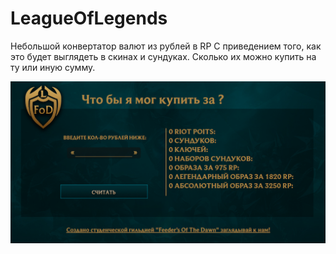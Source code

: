 # LeagueOfLegends
Небольшой конвертатор валют из рублей в RP 
C приведением того, как это будет выглядеть в скинах и сундуках. Сколько их можно купить на ту или иную сумму. 

![demo](https://raw.githubusercontent.com/WeslyG/LeagueOfLegends/master/images/%D0%91%D0%B5%D0%B7%D1%8B%D0%BC%D1%8F%D0%BD%D0%BD%D1%8B%D0%B9.png)
